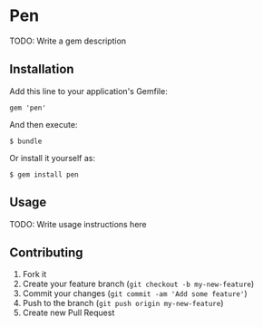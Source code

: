 # Pen

TODO: Write a gem description

## Installation

Add this line to your application's Gemfile:

    gem 'pen'

And then execute:

    $ bundle

Or install it yourself as:

    $ gem install pen

## Usage

TODO: Write usage instructions here

## Contributing

1. Fork it
2. Create your feature branch (`git checkout -b my-new-feature`)
3. Commit your changes (`git commit -am 'Add some feature'`)
4. Push to the branch (`git push origin my-new-feature`)
5. Create new Pull Request
